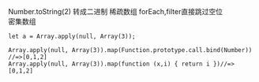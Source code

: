 Number.toString(2) 转成二进制
稀疏数组  forEach,filter直接跳过空位  
密集数组
```  
let a = Array.apply(null, Array(3));
```  
```  
Array.apply(null, Array(3)).map(Function.prototype.call.bind(Number)) //=>[0,1,2]
Array.apply(null, Array(3)).map(function (x,i) { return i })//=>[0,1,2]
```